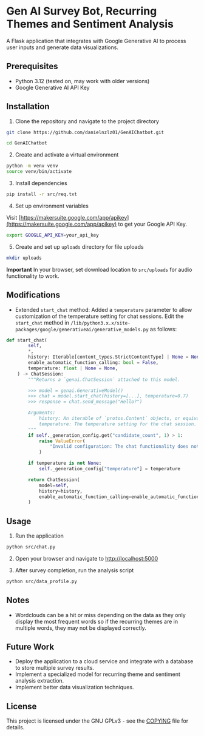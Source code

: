# Gen AI Survey Bot, Recurring Themes and Sentiment Analysis

A Flask application that integrates with Google Generative AI to process user inputs and generate data visualizations.

## Prerequisites

- Python 3.12 (tested on, may work with older versions)
- Google Generative AI API Key

## Installation

1. Clone the repository and navigate to the project directory

```bash
git clone https://github.com/danielnzlz01/GenAIChatbot.git
```

```bash
cd GenAIChatbot
```

2. Create and activate a virtual environment

```bash
python -m venv venv
source venv/bin/activate
```

3. Install dependencies

```bash
pip install -r src/req.txt
```

4. Set up environment variables

Visit [https://makersuite.google.com/app/apikey](https://makersuite.google.com/app/apikey) to get your Google API Key.

```bash
export GOOGLE_API_KEY=your_api_key
```

5. Create and set up `uploads` directory for file uploads

```bash 
mkdir uploads
```

**Important** In your browser, set download location to `src/uploads` for audio functionality to work.

## Modifications 

- Extended `start_chat` method: Added a `temperature` parameter to allow customization of the temperature setting for chat sessions. Edit the `start_chat` method in `/lib/python3.x.x/site-packages/google/generativeai/generative_models.py` as follows:

```python
def start_chat(
        self,
        *,
        history: Iterable[content_types.StrictContentType] | None = None,
        enable_automatic_function_calling: bool = False,
        temperature: float | None = None,
    ) -> ChatSession:
        """Returns a `genai.ChatSession` attached to this model.

        >>> model = genai.GenerativeModel()
        >>> chat = model.start_chat(history=[...], temperature=0.7)
        >>> response = chat.send_message("Hello?")

        Arguments:
            history: An iterable of `protos.Content` objects, or equivalents to initialize the session.
            temperature: The temperature setting for the chat session.
        """
        if self._generation_config.get("candidate_count", 1) > 1:
            raise ValueError(
                "Invalid configuration: The chat functionality does not support `candidate_count` greater than 1."
            )

        if temperature is not None:
            self._generation_config["temperature"] = temperature

        return ChatSession(
            model=self,
            history=history,
            enable_automatic_function_calling=enable_automatic_function_calling,
        )
```

## Usage

1. Run the application

```bash
python src/chat.py
```

2. Open your browser and navigate to [http://localhost:5000](http://localhost:5000)

3. After survey completion, run the analysis script

```bash
python src/data_profile.py
```

## Notes

- Wordclouds can be a hit or miss depending on the data as they only display the most frequent words so if the recurring themes are in multiple words, they may not be displayed correctly.

## Future Work

- Deploy the application to a cloud service and integrate with a database to store multiple survey results.
- Implement a specialized model for recurring theme and sentiment analysis extraction.
- Implement better data visualization techniques.

## License

This project is licensed under the GNU GPLv3 - see the [COPYING](COPYING) file for details.


